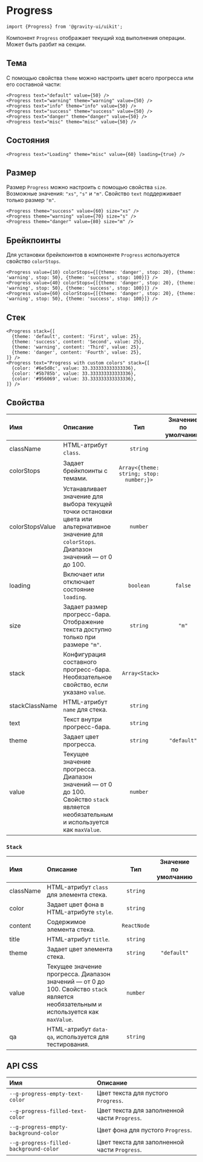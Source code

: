 <!--GITHUB_BLOCK-->

# Progress

<!--/GITHUB_BLOCK-->

```tsx
import {Progress} from '@gravity-ui/uikit';
```

Компонент `Progress` отображает текущий ход выполнения операции. Может быть разбит на секции.

## Тема

С помощью свойства `theme` можно настроить цвет всего прогресса или его составной части:

<!--LANDING_BLOCK

<ExampleBlock
  code={`
<Progress text="default" value={50} />
<Progress text="warning" theme="warning" value={50} />
<Progress text="info" theme="info" value={50} />
<Progress text="success" theme="success" value={50} />
<Progress text="danger" theme="danger" value={50} />
<Progress text="misc" theme="misc" value={50} />
`}
>
  <div style={{width: '30%'}}>
    <UIKit.Progress text="default" value={50} />
    <div style={{height: '15px'}} />
    <UIKit.Progress text="success" theme="success" value={50} />
  </div>
  <div style={{width: '30%'}}>
    <UIKit.Progress text="warning" theme="warning" value={50} />
    <div style={{height: '15px'}} />
    <UIKit.Progress text="danger" theme="danger" value={50} />
  </div>
  <div style={{width: '30%'}}>
    <UIKit.Progress text="info" theme="info "value={50} />
    <div style={{height: '15px'}} />
    <UIKit.Progress text="misc" theme="misc" value={50} />
  </div>
</ExampleBlock>

LANDING_BLOCK-->

<!--GITHUB_BLOCK-->

```tsx
<Progress text="default" value={50} />
<Progress text="warning" theme="warning" value={50} />
<Progress text="info" theme="info" value={50} />
<Progress text="success" theme="success" value={50} />
<Progress text="danger" theme="danger" value={50} />
<Progress text="misc" theme="misc" value={50} />
```

<!--/GITHUB_BLOCK-->

## Состояния

<!--LANDING_BLOCK

<ExampleBlock
  code={`
<Progress text="Loading" theme="misc" value={60} loading={true} />
`}
>
  <div style={{width: '30%'}}>
    <UIKit.Progress text="Loading" theme="misc" value={60} loading={true} />
  </div>
</ExampleBlock>

LANDING_BLOCK-->

<!--GITHUB_BLOCK-->

```tsx
<Progress text="Loading" theme="misc" value={60} loading={true} />
```

<!--/GITHUB_BLOCK-->

## Размер

Размер `Progress` можно настроить с помощью свойства `size`. Возможные значения: `"xs"`, `"s"` и `"m"`. Свойство `text` поддерживает только размер `"m"`.

<!--LANDING_BLOCK

<ExampleBlock
  code={`
<Progress theme="success" value={60} size="xs" />
<Progress theme="warning" value={70} size="s" />
<Progress theme="danger" value={80} size="m" />
`}
>
  <div style={{width: '30%'}}><UIKit.Progress theme="success" value={60} size="xs" /></div>
  <div style={{width: '30%'}}><UIKit.Progress theme="warning" value={70} size="s" /></div>
  <div style={{width: '30%'}}><UIKit.Progress theme="danger" value={80} size="m" /></div>
</ExampleBlock>

LANDING_BLOCK-->

<!--GITHUB_BLOCK-->

```tsx
<Progress theme="success" value={60} size="xs" />
<Progress theme="warning" value={70} size="s" />
<Progress theme="danger" value={80} size="m" />
```

<!--/GITHUB_BLOCK-->

## Брейкпоинты

Для установки брейкпоинтов в компоненте `Progress` используется свойство `colorStops`.

<!--LANDING_BLOCK

<ExampleBlock
  code={`
<Progress
  value={10}
  colorStops={[{theme: 'danger', stop: 20}, {theme: 'warning', stop: 50}, {theme: 'success', stop: 100}]}
/>
<Progress
  value={40}
  colorStops={[{theme: 'danger', stop: 20}, {theme: 'warning', stop: 50}, {theme: 'success', stop: 100}]}
/>
<Progress
  value={60}
  colorStops={[{theme: 'danger', stop: 20}, {theme: 'warning', stop: 50}, {theme: 'success', stop: 100}]}
/>
`}
>
  <div style={{width: '30%'}}>
    <UIKit.Progress
      value={10}
      colorStops={[{theme: 'danger', stop: 20}, {theme: 'warning', stop: 50}, {theme: 'success', stop: 100}]}
    />
  </div>
  <div style={{width: '30%'}}>
    <UIKit.Progress
      value={40}
      colorStops={[{theme: 'danger', stop: 20}, {theme: 'warning', stop: 50}, {theme: 'success', stop: 100}]}
    />
  </div>
  <div style={{width: '30%'}}>
    <UIKit.Progress
      value={60}
      colorStops={[{theme: 'danger', stop: 20}, {theme: 'warning', stop: 50}, {theme: 'success', stop: 100}]}
    />
  </div>
</ExampleBlock>

LANDING_BLOCK-->

<!--GITHUB_BLOCK-->

```tsx
<Progress value={10} colorStops={[{theme: 'danger', stop: 20}, {theme: 'warning', stop: 50}, {theme: 'success', stop: 100}]} />
<Progress value={40} colorStops={[{theme: 'danger', stop: 20}, {theme: 'warning', stop: 50}, {theme: 'success', stop: 100}]} />
<Progress value={60} colorStops={[{theme: 'danger', stop: 20}, {theme: 'warning', stop: 50}, {theme: 'success', stop: 100}]} />
```

<!--/GITHUB_BLOCK-->

## Стек

<!--LANDING_BLOCK

<ExampleBlock
  code={`
<Progress
  stack={[
    {theme: 'default', content: 'First', value: 25},
    {theme: 'success', content: 'Second', value: 25},
    {theme: 'warning', content: 'Third', value: 25},
    {theme: 'danger', content: 'Fourth', value: 25},
  ]}
/>
<Progress text="Progress with custom colors"
  stack={[
    {color: '#6e5d8c', value: 33.333333333333336},
    {color: '#5b785b', value: 33.333333333333336},
    {color: '#956069', value: 33.333333333333336},
  ]}
/>
`}
>
<div style={{width: '30%'}}>
  <UIKit.Progress
    stack={[
      {theme: 'default', content: 'First', value: 25},
      {theme: 'success', content: 'Second', value: 25},
      {theme: 'warning', content: 'Third', value: 25},
      {theme: 'danger', content: 'Fourth', value: 25},
    ]}
  />
</div>
<div style={{width: '30%'}}>
  <UIKit.Progress text="Progress with custom colors"
    stack={[
      {color: '#6e5d8c', value: 33.333333333333336},
      {color: '#5b785b', value: 33.333333333333336},
      {color: '#956069', value: 33.333333333333336},
    ]}
  />
</div>
</ExampleBlock>

LANDING_BLOCK-->

<!--GITHUB_BLOCK-->

```tsx
<Progress stack={[
  {theme: 'default', content: 'First', value: 25},
  {theme: 'success', content: 'Second', value: 25},
  {theme: 'warning', content: 'Third', value: 25},
  {theme: 'danger', content: 'Fourth', value: 25},
]} />
<Progress text="Progress with custom colors" stack={[
  {color: '#6e5d8c', value: 33.333333333333336},
  {color: '#5b785b', value: 33.333333333333336},
  {color: '#956069', value: 33.333333333333336},
]} />
```

<!--/GITHUB_BLOCK-->

## Свойства

| Имя             | Описание                                                                                                                                       |                   Тип                    | Значение по умолчанию |
| :-------------- | :--------------------------------------------------------------------------------------------------------------------------------------------- | :--------------------------------------: | :-------------------: |
| className       | HTML-атрибут `class`.                                                                                                                          |                 `string`                 |                       |
| colorStops      | Задает брейкпоинты с темами.                                                                                                                   | ` Array<{theme: string; stop: number;}>` |                       |
| colorStopsValue | Устанавливает значение для выбора текущей точки остановки цвета или альтернативное значение для `colorStops`. Диапазон значений — от 0 до 100. |                 `number`                 |                       |
| loading         | Включает или отключает состояние `loading`.                                                                                                    |                `boolean`                 |        `false`        |
| size            | Задает размер прогресс-бара. Отображение текста доступно только при размере `"m"`.                                                             |                 `string`                 |         `"m"`         |
| stack           | Конфигурация составного прогресс-бара. Необязательное свойство, если указано `value`.                                                          |             ` Array<Stack>`              |                       |
| stackClassName  | HTML-атрибут `name` для стека.                                                                                                                 |                 `string`                 |                       |
| text            | Текст внутри прогресс-бара.                                                                                                                    |                 `string`                 |                       |
| theme           | Задает цвет прогресса.                                                                                                                         |                 `string`                 |      `"default"`      |
| value           | Текущее значение прогресса. Диапазон значений — от 0 до 100. Свойство `stack` является необязательным и используется как `maxValue`.           |                 `number`                 |                       |

### `Stack`

| Имя       | Описание                                                                                                                             |     Тип     | Значение по умолчанию |
| :-------- | :----------------------------------------------------------------------------------------------------------------------------------- | :---------: | :-------------------: |
| className | HTML-атрибут `class` для элемента стека.                                                                                             |  `string`   |                       |
| color     | Задает цвет фона в HTML-атрибуте `style`.                                                                                            |  `string`   |                       |
| content   | Содержимое элемента стека.                                                                                                           | `ReactNode` |                       |
| title     | HTML-атрибут `title`.                                                                                                                |  `string`   |                       |
| theme     | Задает цвет элемента стека.                                                                                                          |  `string`   |      `"default"`      |
| value     | Текущее значение прогресса. Диапазон значений — от 0 до 100. Свойство `stack` является необязательным и используется как `maxValue`. |  `number`   |                       |
| qa        | HTML-атрибут `data-qa`, используется для тестирования.                                                                               |  `string`   |                       |

## API CSS

| Имя                                    | Описание                                      |
| :------------------------------------- | :-------------------------------------------- |
| `--g-progress-empty-text-color`        | Цвет текста для пустого `Progress`.           |
| `--g-progress-filled-text-color`       | Цвет текста для заполненной части `Progress`. |
| `--g-progress-empty-background-color`  | Цвет фона для пустого `Progress`.             |
| `--g-progress-filled-background-color` | Цвет текста для заполненной части `Progress`. |
